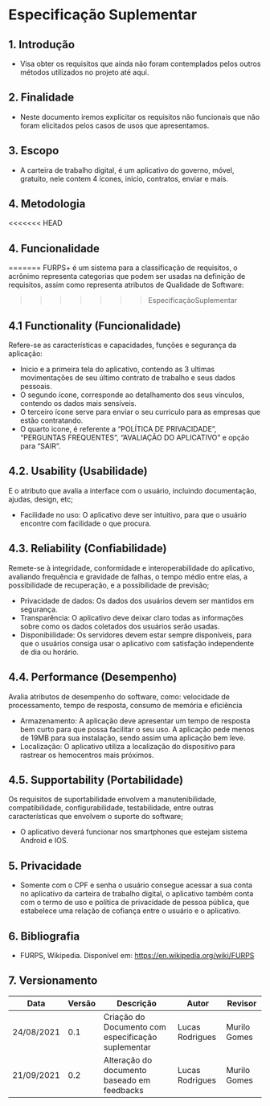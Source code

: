 # Especificação Suplementar

## 1. Introdução

* Visa obter os requisitos que ainda não foram contemplados pelos outros métodos utilizados no projeto até aqui.

## 2. Finalidade

* Neste documento iremos explicitar os requisitos não funcionais que não foram elicitados pelos casos de usos que apresentamos.

## 3. Escopo

* A carteira de trabalho digital, é um aplicativo do governo, móvel, gratuito,  nele contem 4 ícones, inicio, contratos, enviar e mais.

## 4. Metodologia

<<<<<<< HEAD
## 4. Funcionalidade 
=======
FURPS+ é um sistema para a classificação de requisitos, o acrônimo representa categorias que podem ser usadas na definição de requisitos, assim como representa atributos de Qualidade de Software:
>>>>>>> EspecificaçãoSuplementar

## 4.1 Functionality (Funcionalidade)

Refere-se as características e capacidades, funções e segurança da aplicação: 

* Inicio e a primeira tela do aplicativo, contendo as 3 ultimas movimentações de seu
último contrato de trabalho e seus dados pessoais.
* O segundo ícone, corresponde ao detalhamento dos seus vínculos, contendo os dados mais
sensíveis.
* O terceiro ícone serve para enviar o seu curriculo para as empresas que estão contratando. 
* O quarto icone, é referente a “POLÍTICA DE PRIVACIDADE”, “PERGUNTAS FREQUENTES”,
“AVALIAÇÃO DO APLICATIVO” e opção para “SAIR”.

## 4.2. Usability (Usabilidade)

E o atributo que avalia a interface com o usuário, incluindo documentação, ajudas, design, etc;

* Facilidade no uso: O aplicativo deve ser intuitivo, para que o usuário encontre com facilidade o que procura.

## 4.3. Reliability (Confiabilidade)

Remete-se à integridade, conformidade e interoperabilidade do aplicativo, avaliando frequência e gravidade de falhas, o tempo médio entre elas, a possibilidade de recuperação, e a possibilidade de previsão;

* Privacidade de dados: Os dados dos usuários devem ser mantidos em segurança.
* Transparência: O aplicativo deve deixar claro todas as informações sobre como os dados coletados dos usuários serão usadas.
* Disponibiilidade: Os servidores devem estar sempre disponíveis, para que o usuários consiga usar o aplicativo com satisfação independente de dia ou horário.

## 4.4. Performance (Desempenho)

Avalia atributos de desempenho do software, como: velocidade de processamento, tempo de resposta, consumo de memória e eficiência

* Armazenamento: A aplicação deve apresentar um tempo de resposta bem curto para que possa facilitar o seu uso. A aplicação pede menos de 19MB para sua instalação, sendo assim uma aplicação bem leve.
* Localização: O aplicativo utiliza a localização do dispositivo para rastrear os hemocentros mais próximos.

## 4.5. Supportability (Portabilidade)

Os requisitos de suportabilidade envolvem a manutenibilidade, compatibilidade, configurabilidade, testabilidade, entre outras características que envolvem o suporte do software;

* O aplicativo deverá funcionar nos smartphones que estejam sistema Android e IOS.

## 5. Privacidade

* Somente com o CPF e senha o usuário consegue acessar a sua conta no aplicativo da carteira de trabalho digital, o aplicativo também conta com o termo de uso e política de privacidade de pessoa pública, que estabelece uma relação de cofiança entre o usuário e o aplicativo. 

## 6. Bibliografia

* FURPS, Wikipedia. Disponível em: https://en.wikipedia.org/wiki/FURPS 

## 7. Versionamento

| Data       | Versão | Descrição            |         Autor           | Revisor |
|------------|-----|-------------------------|-------------------------|---------|
| 24/08/2021 | 0.1 | Criação do Documento com especificação suplementar | Lucas Rodrigues | Murilo Gomes |
| 21/09/2021 | 0.2 | Alteração do documento baseado em feedbacks | Lucas Rodrigues | Murilo Gomes | 


